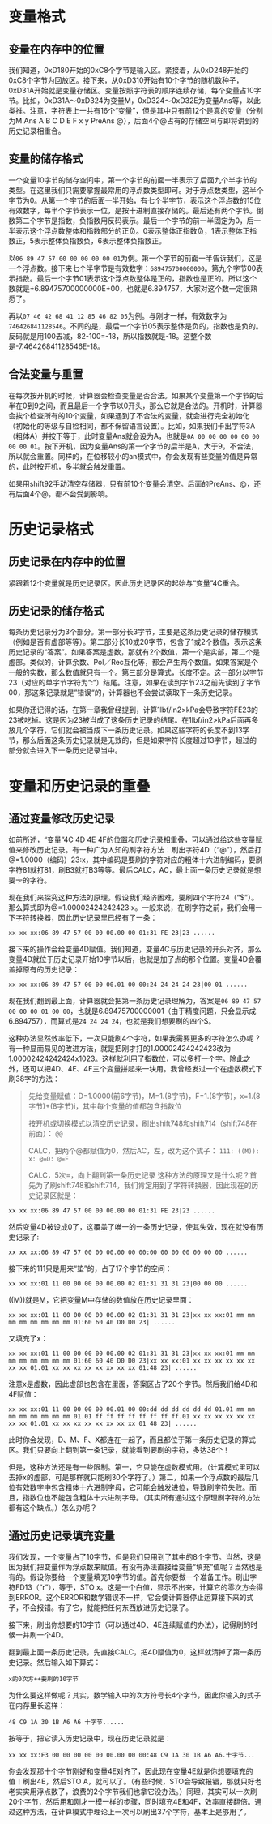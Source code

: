 # 变量格式
## 变量在内存中的位置
我们知道，0xD180开始的0xC8个字节是输入区。紧接着，从0xD248开始的0xC8个字节为回放区。接下来，从0xD310开始有10个字节的随机数种子，0xD31A开始就是变量存储区。变量按照字符表的顺序连续存储，每个变量占10字节。比如，0xD31A～0xD324为变量M，0xD324～0xD32E为变量Ans等，以此类推。注意，字符表上一共有16个“变量”，但是其中只有前12个是真的变量（分别为M Ans A B C D E F x y PreAns @），后面4个@占有的存储空间与即将讲到的历史记录相重合。
## 变量的储存格式
一个变量10字节的储存空间中，第一个字节的前面一半表示了后面九个半字节的类型。在这里我们只需要掌握最常用的浮点数类型即可。对于浮点数类型，这半个字节为0。从第一个字节的后面一半开始，有七个半字节，表示这个浮点数的15位有效数字，每半个字节表示一位，是按十进制直接存储的。最后还有两个字节。倒数第二个字节是指数，负指数用反码表示。最后一个字节的前一半固定为0，后一半表示这个浮点数整体和指数部分的正负。0表示整体正指数负，1表示整体正指数正，5表示整体负指数负，6表示整体负指数正。

以`06 89 47 57 00 00 00 00 00 01`为例。第一个字节的前面一半告诉我们，这是一个浮点数。接下来七个半字节是有效数字：`689475700000000`。第九个字节00表示指数。最后一个字节01表示这个浮点数整体是正的，指数也是正的。所以这个数就是+6.89475700000000E+00，也就是6.894757，大家对这个数一定很熟悉了。

再以`07 46 42 68 41 12 85 46 82 05`为例。与刚才一样，有效数字为`746426841128546`。不同的是，最后一个字节05表示整体是负的，指数也是负的。反码就是用100去减，82-100=-18，所以指数就是-18。这整个数是-7.46426841128546E-18。
## 合法变量与重置
在每次按开机的时候，计算器会检查变量是否合法。如果某个变量第一个字节的后半在0到9之间，而且最后一个字节以0开头，那么它就是合法的。开机时，计算器会挨个检查所有的10个变量，如果遇到了不合法的变量，就会进行完全初始化（初始化的等级与自检相同，都不保留语言设置）。比如，如果我们卡出字符3A（粗体A）并按下等于，此时变量Ans就会设为A，也就是`0A 00 00 00 00 00 00 00 00 01`。按下开机，因为变量Ans的第一个字节的后半是A，大于9，不合法，所以就会重置。同样的，在位移较小的an模式中，你会发现有些变量的值是异常的，此时按开机，多半就会触发重置。

如果用shift92手动清空存储器，只有前10个变量会清空。后面的PreAns、@，还有后面4个@，都不会受到影响。
# 历史记录格式
## 历史记录在内存中的位置
紧跟着12个变量就是历史记录区。因此历史记录区的起始与“变量”4C重合。
## 历史记录的储存格式
每条历史记录分为3个部分。第一部分长3字节，主要是这条历史记录的储存模式（例如是否有虚部等等）。第二部分长10或20字节，包含了1或2个数值，表示这条历史记录的“答案”。如果答案是虚数，那就有2个数值，第一个是实部，第二个是虚部。类似的，计算余数、Pol／Rec互化等，都会产生两个数值。如果答案是个一般的实数，那么数值就只有一个。第三部分是算式，长度不定。这一部分以字节23（对应的单字节字符为“:“）结尾。注意，如果在读到字节23之前先读到了字节00，那这条记录就是”错误“的，计算器也不会尝试读取下一条历史记录。

如果你还记得的话，在第一章我曾经提到，计算1lbf/in2>kPa会导致字符FE23的23被吃掉。这是因为23被当成了这条历史记录的结尾。在1lbf/in2>kPa后面再多放几个字符，它们就会被当成下一条历史记录。如果这些字符的长度不到13字节，那么后面这条历史记录就是无效的，但是如果字符长度超过13字节，超过的部分就会进入下一条历史记录当中。
# 变量和历史记录的重叠
## 通过变量修改历史记录
如前所述，“变量”4C 4D 4E 4F的位置和历史记录相重叠，可以通过给这些变量赋值来修改历史记录。有一种广为人知的刷字符方法：刷出字符4D（“@”），然后打@=1.0000（编码）23:x，其中编码是要刷的字符对应的粗体十六进制编码，要刷字符81就打81，刷B3就打B3等等。最后CALC，AC，最上面一条历史记录就是想要卡的字符。

现在我们来探究这种方法的原理。假设我们经济困难，要刷四个字符24（“\$”）。那么算式即为@=1.00002424242423:x。一般来说，在刷字符之前，我们会用一下字符转换器，因此历史记录里已经有了一条：

`xx xx xx:06 89 47 57 00 00 00.00 00 01:31 FE 23|23 ......`

接下来的操作会给变量4D赋值。我们知道，变量4C与历史记录的开头对齐，那么变量4D就位于历史记录开始10字节以后，也就是加了点的那个位置。变量4D会覆盖掉原有的历史记录：

`xx xx xx:06 89 47 57 00 00 00.01 00 00:24 24 24 24 23|00 01 ......`

现在我们翻到最上面，计算器就会把第一条历史记录理解为，答案是`06 89 47 57 00 00 00 01 00 00`，也就是6.89475700000001（由于精度问题，只会显示成6.894757），而算式是`24 24 24 24`，也就是我们想要刷的四个$。

这种办法显然效率低下，一次只能刷4个字符，如果我需要更多的字符怎么办呢？有一种显而易见的改进方法，就是把刚才打的1.00002424242423改为1.00002424242424x1023。这样就利用了指数位，可以多打一个字。除此之外，还可以把4D、4E、4F三个变量拼起来一块用。我曾经发过一个在虚数模式下刷38字的方法：
> 先给变量赋值：D=1.0000(前6字节)，M=1.(8字节)，F=1.(8字节)，x=1.(8字节)+(8字节)i，其中每个变量的值都包含指数位
>
> 按开机或切换模式以清空历史记录，刷出shift748和shift714（shift748在前面）：
> `@@`
> 
> CALC，把两个@都赋值为0，然后AC，左，改为这个式子：
> `111: ((M)): x: @=D: @=F`
>
> CALC，5次=，向上翻到第一条历史记录
这种方法的原理又是什么呢？首先为了刷shift748和shift714，我们肯定用到了字符转换器，因此现在的历史记录区就是：

`xx xx xx:06 89 47 57 00 00 00.00 00 01:31 FE 23|23 ......`

然后变量4D被设成0了，这覆盖了唯一的一条历史记录，使其失效，现在就没有历史记录了:

`xx xx xx:06 89 47 57 00 00 00.00 00 00:00 00 00 00 00 00 00 ......`

接下来的111只是用来“垫”的，占了17个字节的空间：

`xx xx xx:01 11 00 00 00 00 00.00 02 01:31 31 31 23|00 00 00 ......`

((M))就是M，它把变量M中存储的数值放在历史记录里面：

`xx xx xx:01 11 00 00 00 00 00.00 02 01:31 31 31 23|xx xx xx:01 mm mm mm mm mm mm mm mm 01:60 60 40 D0 D0 23| ......`

又填充了x：

`xx xx xx:01 11 00 00 00 00 00.00 02 01:31 31 31 23|xx xx xx:01 mm mm mm mm mm mm mm mm 01:60 60 40 D0 D0 23|xx xx xx:01 xx xx xx xx xx xx xx xx 01.01 xx xx xx xx xx xx xx xx 01:48 23| ......`

注意x是虚数，因此虚部也包含在里面，答案区占了20个字节。然后我们给4D和4F赋值：

`xx xx xx:01 11 00 00 00 00 00.01 00 00:dd dd dd dd dd dd 01.01 mm mm mm mm mm mm mm mm 01.01 ff ff ff ff ff ff ff ff.01 xx xx xx xx xx xx xx xx 01.01 xx xx xx xx xx xx xx xx 01 48 23| ......`

此时你会发现，D、M、F、X都连在一起了，而且都位于第一条历史记录的算式区。我们只要向上翻到第一条记录，就能看到要刷的字符，多达38个！

但是，这种方法还是有一些限制。第一，它只能在虚数模式用。（计算模式里可以去掉x的虚部，可是那样就只能刷30个字符了。）第二，如果一个浮点数的最后几位有效数字中包含粗体十六进制字母，它可能会触发进位，导致刷字符失败。而且，指数位也不能包含粗体十六进制字母。（其实所有通过这个原理刷字符的方法都有这个缺点。）怎么办呢？
## 通过历史记录填充变量
我们发现，一个变量占了10字节，但是我们只用到了其中的8个字节。当然，这是因为我们把变量作为浮点数来赋值。有没有办法直接给变量“填充”值呢？当然也是有的。假设你要给一个变量填充10字节的值。首先你要做一个准备工作。刷出字符FD13（“r”），等于，STO x。这是一个白值，显示不出来，计算它的零次方会得到ERROR。这个ERROR和数学错误不一样，它会使计算器停止运算接下来的式子，不会报错。有了它，就能把任何东西放进历史记录了。

接下来，刷出你想要的10字节（可以通过4D、4E连续赋值的办法），记得刷的时候一并刷一个4D。

翻到最上面一条历史记录，先直接CALC，把4D赋值为0，这样就清掉了第一条历史记录。然后输入如下算式：

`x的0次方++要刷的10字节`

为什么要这样做呢？其实，数学输入中的次方符号长4个字节，因此你输入的式子在内存里长这样：

`48 C9 1A 30 1B A6 A6 十字节......`

按等于，把它读入历史记录中，现在历史记录就是：

`xx xx xx:F3 00 00 00 00 00 00.00 00 00:48 C9 1A 30 1B A6 A6.十字节...`

你会发现那十个字节刚好和变量4E对齐了，因此现在变量4E就是你想要填充的值！刷出4E，然后STO A，就可以了。（有些时候，STO会导致报错，那就只好老老实实用浮点数了，浪费的2个字节我们也拿它没办法。）同理，其实可以一次刷20个字节，然后用和刚才一模一样的步骤，同时填充4E和4F，效率直接翻倍。通过这种方法，在计算模式中理论上一次可以刷出37个字符，基本上是够用了。